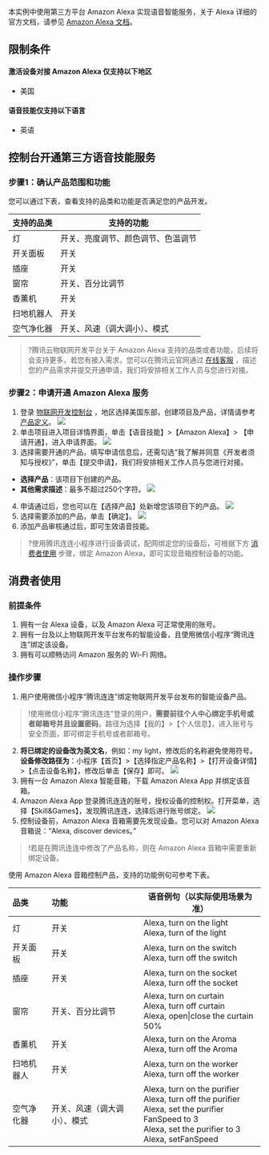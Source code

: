 
本实例中使用第三方平台 Amazon Alexa 实现语音智能服务，关于 Alexa 详细的官方文档，请参见 [Amazon Alexa 文档](https://developer.amazon.com/en-US/docs/alexa/smarthome/understand-the-smart-home-skill-api.html)。
## 限制条件  

#### 激活设备对接 Amazon Alexa 仅支持以下地区
 - 美国 
 
#### 语音技能仅支持以下语言
 - 英语
 
## 控制台开通第三方语音技能服务

### 步骤1：确认产品范围和功能

您可以通过下表，查看支持的品类和功能是否满足您的产品开发。  

| 支持的品类 | 支持的功能       |
| ---------- | ---------------------------------- |
| 灯         | 开关、亮度调节、颜色调节、色温调节 |
| 开关面板   | 开关                               |
| 插座       | 开关                               |
| 窗帘       | 开关、百分比调节                   |
| 香薰机     | 开关                               |
| 扫地机器人 | 开关                               |
| 空气净化器 | 开关、风速（调大调小）、模式       |

>?腾讯云物联网开发平台关于 Amazon Alexa 支持的品类或者功能，后续将会支持更多，若您有接入需求，您可以在腾讯云官网通过 [在线客服](https://cloud.tencent.com/act/event/connect-service) ，描述您的产品需求并提交开通申请，我们将安排相关工作人员与您进行对接。

### 步骤2：申请开通 Amazon Alexa 服务
1. 登录 [物联网开发控制台](https://console.cloud.tencent.com/iotexplorer) ，地区选择美国东部，创建项目及产品，详情请参考 [产品定义](https://cloud.tencent.com/document/product/1081/34739)。
![](https://main.qcloudimg.com/raw/beca495cb2aec4218f6aa3e6eab9b723.jpg)
2. 单击项目进入项目详情界面，单击【语音技能】>【Amazon Alexa】> 【申请开通】，进入申请界面。
![](https://main.qcloudimg.com/raw/4eec0d3a9a16111a67ef9d55c3086a6d.png)
3. 选择需要开通的产品，填写申请信息后，还需勾选“我了解并同意《开发者须知与授权》”，单击【提交申请】，我们将安排相关工作人员与您进行对接。
 - **选择产品**：该项目下创建的产品。
 - **其他需求描述**：最多不超过250个字符。
![](https://main.qcloudimg.com/raw/7e24d064dda314a144546fcdd5bef5e9.jpg)
4. 申请通过后，您也可以在【选择产品】处新增您该项目下的产品。
![](https://main.qcloudimg.com/raw/12685907fb4498ba82a3faf3a4d7dd36.jpg)
5. 选择需要添加的产品，单击【确定】。
![](https://main.qcloudimg.com/raw/44bd971e38b9612ee991a510eb533119.jpg)
6. 添加产品审核通过后，即可生效语音技能。


>?使用腾讯连连小程序进行设备调试，配网绑定您的设备后，可根据下方 [消费者使用](#test) 步骤，绑定 Amazon Alexa，即可实现音箱控制设备的功能。
<span id="test"></span>
## 消费者使用

### 前提条件

1. 拥有一台 Alexa 设备，以及 Amazon Alexa 可正常使用的账号。
2. 拥有一台及以上物联网开发平台发布的智能设备，且使用微信小程序“腾讯连连”绑定该设备。
3. 拥有可以顺畅访问 Amazon 服务的 Wi-Fi 网络。

### 操作步骤

1. 用户使用微信小程序“腾讯连连”绑定物联网开发平台发布的智能设备产品。  
>!使用微信小程序“腾讯连连”登录的用户，**需要前往个人中心绑定手机号或者邮箱号并且设置密码**，路径为选择【我的】>【个人信息】，进入账号与安全页面，即可绑定手机号或者邮箱号。
2. **将已绑定的设备改为英文名**，例如：my light，修改后的名称避免使用符号。**设备修改路径为**：小程序【首页】>【选择指定产品名称】>【打开设备详情】>【点击设备名称】，修改后单击【保存】即可。
![](https://main.qcloudimg.com/raw/eb124d32c90837a38a4a78f836a1be7a.png)
3. 拥有一台 Amazon Alexa 智能音箱，下载 Amazon Alexa App 并绑定该音箱。
4. Amazon Alexa App 登录腾讯连连的账号，授权设备的控制权。打开菜单，选择【Skill&Games】，发现腾讯连连，选择后进行账号绑定。
![](https://main.qcloudimg.com/raw/bd8cc505e1454b438a656faba2c23f9b.png)
5. 控制设备前，Amazon Alexa 音箱需要先发现设备。您可以对 Amazon Alexa 音箱说：“Alexa, discover devices。”
>!若是在腾讯连连中修改了产品名称，则在 Amazon Alexa 音箱中需要重新绑定设备。

使用 Amazon Alexa 音箱控制产品，支持的功能例句可参考下表。

| 品类       | 功能                         | 语音例句（以实际使用场景为准）                               |
| :--------- | :--------------------------- | ------------------------------------------------------------ |
| 灯         | 开关                         | Alexa, turn on the light<br />Alexa, turn of the light       |
| 开关面板   | 开关                         | Alexa, turn on the switch<br />Alexa, turn off the switch    |
| 插座       | 开关                         | Alexa, turn on the socket<br />Alexa, turn off the socket    |
| 窗帘       | 开关、百分比调节             | Alexa, turn on  curtain<br />Alexa, turn off  curtain<br />Alexa, open\|close the curtain 50% |
| 香薰机     | 开关                         | Alexa, turn on the Aroma<br />Alexa, turn off the Aroma      |
| 扫地机器人 | 开关                         | Alexa, turn on the worker<br />Alexa, turn off the worker    |
| 空气净化器 | 开关、风速（调大调小）、模式 | Alexa, turn on the purifier<br />Alexa, turn off the purifier<br />Alexa, set the purifier FanSpeed to 3<br />Alexa, set the purifier  to 3<br />Alexa, setFanSpeed |



